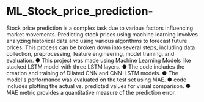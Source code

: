 # ML_Stock_price_prediction-
Stock price prediction is a complex task due to various factors influencing market movements. Predicting stock prices using machine learning involves analyzing historical data and using various algorithms to forecast future prices. This process can be broken down into several steps, including data collection, preprocessing, feature engineering, model training, and evaluation.
●	This project was made using Machine Learning Models like stacked LSTM model with three LSTM layers.
●	The code includes the creation and training of Dilated CNN and CNN-LSTM models.
●	The model's performance was evaluated on the test set using MAE.
●	code includes plotting the actual vs. predicted values for visual comparison.
●	MAE metric provides a quantitative measure of the prediction error.

